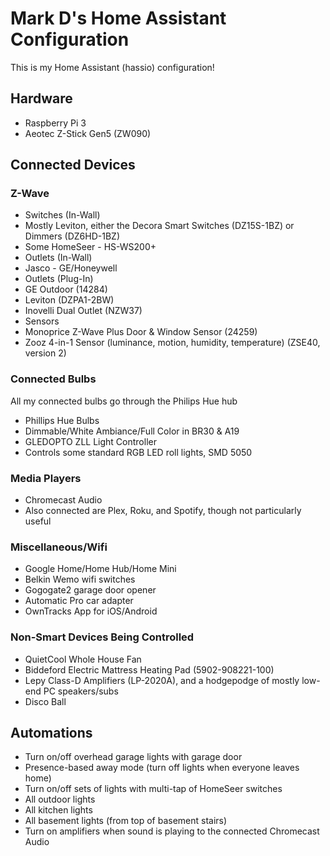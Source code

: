 # Mark D's Home Assistant Configuration
This is my Home Assistant (hassio) configuration!

## Hardware
* Raspberry Pi 3
* Aeotec Z-Stick Gen5 (ZW090)

## Connected Devices

### Z-Wave
* Switches (In-Wall)
 * Mostly Leviton, either the Decora Smart Switches (DZ15S-1BZ) or Dimmers (DZ6HD-1BZ)
 * Some HomeSeer - HS-WS200+
* Outlets (In-Wall)
 * Jasco - GE/Honeywell
* Outlets (Plug-In)
 * GE Outdoor (14284)
 * Leviton (DZPA1-2BW)
 * Inovelli Dual Outlet (NZW37)
* Sensors
 * Monoprice Z-Wave Plus Door & Window Sensor (24259)
 * Zooz 4-in-1 Sensor (luminance, motion, humidity, temperature) (ZSE40, version 2)

### Connected Bulbs
All my connected bulbs go through the Philips Hue hub
* Phillips Hue Bulbs
 * Dimmable/White Ambiance/Full Color in BR30 & A19
* GLEDOPTO ZLL Light Controller
 * Controls some standard RGB LED roll lights, SMD 5050

### Media Players
* Chromecast Audio
* Also connected are Plex, Roku, and Spotify, though not particularly useful

### Miscellaneous/Wifi
* Google Home/Home Hub/Home Mini
* Belkin Wemo wifi switches
* Gogogate2 garage door opener
* Automatic Pro car adapter
* OwnTracks App for iOS/Android

### Non-Smart Devices Being Controlled
* QuietCool Whole House Fan
* Biddeford Electric Mattress Heating Pad (5902-908221-100)
* Lepy Class-D Amplifiers (LP-2020A), and a hodgepodge of mostly low-end PC speakers/subs
* Disco Ball


## Automations

* Turn on/off overhead garage lights with garage door
* Presence-based away mode (turn off lights when everyone leaves home)
* Turn on/off sets of lights with multi-tap of HomeSeer switches
 * All outdoor lights
 * All kitchen lights
 * All basement lights (from top of basement stairs)
* Turn on amplifiers when sound is playing to the connected Chromecast Audio